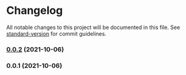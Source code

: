 # Changelog

All notable changes to this project will be documented in this file. See [standard-version](https://github.com/conventional-changelog/standard-version) for commit guidelines.

### [0.0.2](https://github.com/bechir/vite-fait/compare/v0.0.1...v0.0.2) (2021-10-06)

### 0.0.1 (2021-10-06)
